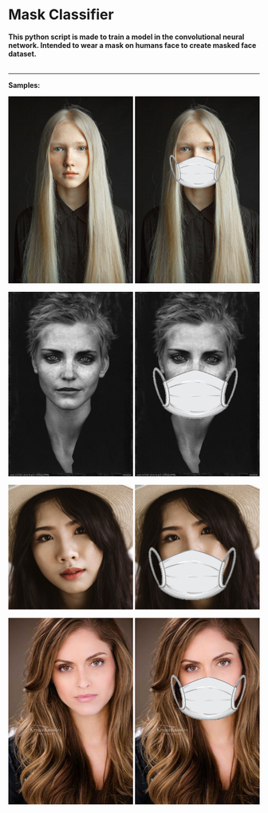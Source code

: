 # Mask Classifier 
 

  **This python script is made to train a model in the convolutional neural network. Intended to wear a mask on humans face to create masked face dataset.**
<br><br/>
<hr>
<b>Samples:</b>
<p align="center">   
  <img src="https://github.com/semihdurgun/create-mask-data-set/blob/main/resim/maskesiz/resim1.jpg" width="250" title="hover text">
  <img src="https://github.com/semihdurgun/create-mask-data-set/blob/main/resim/maskeli/resim1-mask.jpg" width="250" alt="accessibility text">
</p>
<p align="center">   
  <img src="https://github.com/semihdurgun/create-mask-data-set/blob/main/resim/maskesiz/resim2.jpg" width="250" title="hover text">
  <img src="https://github.com/semihdurgun/create-mask-data-set/blob/main/resim/maskeli/resim2-mask.jpg" width="250" alt="accessibility text">
</p>
<p align="center">   
  <img src="https://github.com/semihdurgun/create-mask-data-set/blob/main/resim/maskesiz/resim3.jpg" width="250" title="hover text">
  <img src="https://github.com/semihdurgun/create-mask-data-set/blob/main/resim/maskeli/resim3-mask.jpg" width="250" alt="accessibility text">
</p>
<p align="center">   
  <img src="https://github.com/semihdurgun/create-mask-data-set/blob/main/resim/maskesiz/resim4.jpg" width="250" title="hover text">
  <img src="https://github.com/semihdurgun/create-mask-data-set/blob/main/resim/maskeli/resim4-mask.jpg" width="250" alt="accessibility text">
</p>
